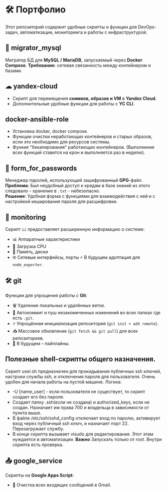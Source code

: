 # 🛠  Портфолио

Этот репозиторий содержит удобные скрипты и функции для DevOps-задач, автоматизации, мониторинга и работы с инфраструктурой.

## 🔄 migrator_mysql
Мигратор БД для **MySQL / MariaDB**, запускаемый через **Docker Compose**.
**Требование**: сетевая связанность между контейнером и базами.

## ☁ yandex-cloud
- Скрипт для перемещения **снимков, образов и VM** в **Yandex Cloud**.
- Дополнительные удобные функции для работы с **YC CLI**.

## docker-ansible-role
- Установка docker, docker compose.
- Функции очистки неработающих контейнеров и старых образов, если это необходимо для ресурсов системы.
- Функия "бекапирования" работающих контейнеров. 
(Выполнение всех функций ставится на крон и выполняется раз в неделю).

## 🔐 form_for_passwords
Менеджер паролей, использующий зашифрованный **GPG**-файл.  
**Проблема**: Был неудобный доступ к кредам в базе знаний из этого следовало - хранение в `.txt` -  небезопасно.  
**Решение**: Удобная форма с функциями для взаимодействия с ней и с настройкой кеширования пароля для расшифровки.

## 📡 monitoring
Скрипт `ii` предоставляет расширенную информацию о системе:
- 📊 Аппаратные характеристики
- 🚀 Загрузка CPU
- 💾 Память, диски
- 🌐 Сетевые интерфейсы, порты
⚡ В будущем адоптация для  `node_exporter`.

## 🛠 git
Функции для упрощения работы с **Git**:
- 🗑 Удаление локальных и удалённых веток.
- 🔄 Автокоммит и пуш незакомиченных изменений во всех папках где есть `.git`.
- ⚡ Упрощённая инициализация репозитория (`git init + add remote`).
- 📥 Массовое обновление (`git fetch && git pull`) для всех репозиториев.
- 🚀 В будущем – пайплайны.

## Полезные shell-скрипты общего назначения.
Скрипт user.sh предназначен для прокидывания публичных ssh ключей, настроки службы ssh, и отключения пароля для пользователя.
Очень удобен для начала работы на пустой машине.
Логика:
- -U [name_user] - если пользователя не существует, то скрипт создает его без пароля.
- Создает папку .ssh(если не создана) и authorized_keys, если не создан. Назначает им права 700 и владельца в зависимости от пункта выше.
- В файле /etc/ssh/sshd_config отключает вход по паролю, активирует вход через публичный ssh ключ, и назначает порт 22. Перезагружает службу.
- В конце скрипта вызывает visudo для редактирования. Этот этам нуждается в автоматизации.
**Важно** Запускать только от root. Внутри скрипта есть проверка.

## 📤 google_service
Скрипты на **Google Apps Script**:
- 🧹 Очистка всех входящих сообщений в Gmail.


